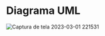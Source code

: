 # Diagrama UML
<p align="center">
  
  ![Captura de tela 2023-03-01 221531](https://user-images.githubusercontent.com/89882058/222306041-55ebb366-8f16-4ffa-a198-a0f55bed17e2.png)

<p align="center">
